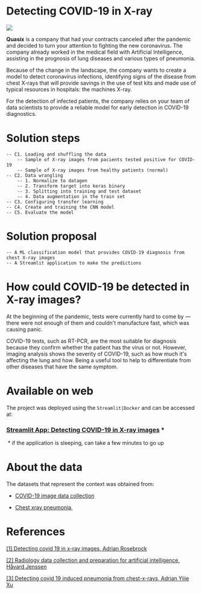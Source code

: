# Detecting COVID-19 in X-ray

<img src="https://docs.google.com/uc?id=1_8T8NAlzpyhk_M_hydFntzc3ajFxrGHO" />

__Quasix__ is a company that had your contracts canceled after the pandemic and decided to turn your attention to fighting the new coronavirus. The company already worked in the medical field with Artificial Intelligence, assisting in the prognosis of lung diseases and various types of pneumonia.

Because of the change in the landscape, the company wants to create a model to detect coronavirus infections, identifying signs of the disease from chest X-rays that will provide savings in the use of test kits and made use of typical resources in hospitals: the machines X-ray.

For the detection of infected patients, the company relies on your team of data scientists to provide a reliable model for early detection in COVID-19 diagnostics.

# Solution steps

    -- C1. Loading and shuffling the data
        -- Sample of X-ray images from pacients tested positive for COVID-19
        -- Sample of X-ray images from healthy patients (normal)
    -- C2. Data wrangling
        -- 1. Normalize to datagen
        -- 2. Transform target into keras binary
        -- 3. Splitting into training and test dataset
        -- 4. Data augmentation in the train set
    -- C3. Configuring transfer learning
    -- C4. Create and training the CNN model
    -- C5. Evaluate the model

# Solution proposal
    -- A ML classification model that provides COVID-19 diagnosis from chest X-ray images
    -- A Streamlit application to make the predictions

# How could COVID-19 be detected in X-ray images?

At the beginning of the pandemic, tests were currently hard to come by — there were not enough of them and couldn't manufacture fast, which was causing panic.

COVID-19 tests, such as RT-PCR, are the most suitable for diagnosis because they confirm whether the patient has the virus or not. However, imaging analysis shows the severity of COVID-19, such as how much it's affecting the lung and how. Being a useful tool to help to differentiate from other diseases that have the same symptom.

# Available on web

The project was deployed using the `Streamlit|Docker` and can be accessed at:

### [__Streamlit App:__ Detecting COVID-19 in X-ray images](https://cutt.ly/quasix-app) *

 * if the application is sleeping, can take a few minutes to go up

# About the data

The datasets that represent the context was obtained from:

* [COVID-19 image data collection](https://github.com/ieee8023/covid-chestxray-dataset)

* [Chest xray pneumonia, ](https://www.kaggle.com/paultimothymooney/chest-xray-pneumonia)

# References
[[1] Detecting covid 19 in x-ray images, Adrian Rosebrock](https://www.pyimagesearch.com/2020/03/16/detecting-covid-19-in-x-ray-images-with-keras-tensorflow-and-deep-learning/)

[[2] Radiology data collection and preparation for artificial intelligence, Håvard Jenssen](https://medium.com/@hbjenssen/covid-19-radiology-data-collection-and-preparation-for-artificial-intelligence-4ecece97bb5b)

[[3] Detecting covid 19 induced pneumonia from chest-x-rays, Adrian Yijie Xu](https://towardsdatascience.com/detecting-covid-19-induced-pneumonia-from-chest-x-rays-with-transfer-learning-an-implementation-311484e6afc1)